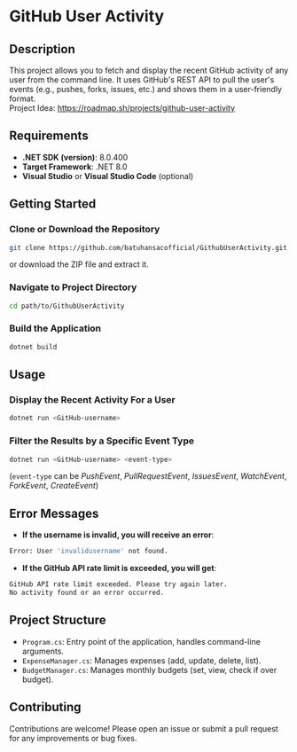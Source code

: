# GitHub User Activity

## Description
This project allows you to fetch and display the recent GitHub activity of any user from the command line. It uses GitHub's REST API to pull the user's events (e.g., pushes, forks, issues, etc.) and shows them in a user-friendly format.<br>
Project Idea: https://roadmap.sh/projects/github-user-activity

## Requirements
- **.NET SDK (version)**: 8.0.400
- **Target Framework**: .NET 8.0 
- **Visual Studio** or **Visual Studio Code** (optional)

## Getting Started

### Clone or Download the Repository
```bash
git clone https://github.com/batuhansacofficial/GithubUserActivity.git
```
or download the ZIP file and extract it.

### Navigate to Project Directory
```bash
cd path/to/GithubUserActivity
```

### Build the Application
```bash
dotnet build
```

## Usage

### Display the Recent Activity For a User
```bash
dotnet run <GitHub-username>
```
### Filter the Results by a Specific Event Type
```bash
dotnet run <GitHub-username> <event-type>
```
(`event-type` can be *PushEvent*, *PullRequestEvent*, *IssuesEvent*, *WatchEvent*, *ForkEvent*, *CreateEvent*)

## Error Messages
- **If the username is invalid, you will receive an error**:
```bash
Error: User 'invalidusername' not found.
```
- **If the GitHub API rate limit is exceeded, you will get**:
```bash
GitHub API rate limit exceeded. Please try again later.
No activity found or an error occurred.
```

## Project Structure

- `Program.cs`: Entry point of the application, handles command-line arguments.
- `ExpenseManager.cs`: Manages expenses (add, update, delete, list).
- `BudgetManager.cs`: Manages monthly budgets (set, view, check if over budget).

## Contributing
Contributions are welcome! Please open an issue or submit a pull request for any improvements or bug fixes.
